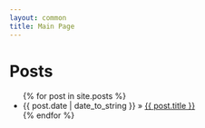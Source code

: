 ```yaml
---
layout: common
title: Main Page
---
```

<div class="c">
  <h1>Posts</h1>
  <ul>
    {% for post in site.posts %}
      <li><span>{{ post.date | date_to_string }}</span> &raquo; <a href="{{ post.url }}">{{ post.title }}</a></li>
    {% endfor %}
  </ul>
</div>
